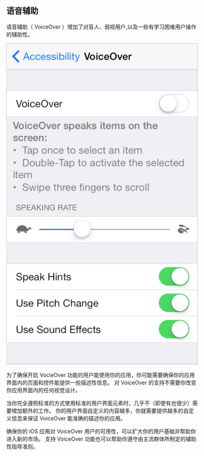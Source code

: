 ## 语音辅助

语音辅助（ VoiceOver ）增加了对盲人、弱视用户,以及一些有学习困难用户操作的辅助性。

![images](images/voiceover_settings_2x.png)
 
为了确保开启 VocieOver 功能的用户能使用你的应用，你可能需要确保你的应用界面内的页面和控件能提供一些描述性信息。
对 VoiceOver 的支持不需要你改变你应用界面内的任何视觉设计。

当你完全遵照标准的方式使用标准的用户界面元素时，几乎不（即使有也很少）需要增加额外的工作。
你的用户界面自定义的内容越多，你就需要提供越多的自定义信息来保证 VoiceOver 能准确的描述你的应用。

确保你的 iOS 应用对 VoiceOver 用户的可用性，可以扩大你的用户基础并帮助你进入新的市场。
支持 VoiceOver 功能也可以帮助你遵守由主流群体所制定的辅助性指导准则。
